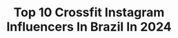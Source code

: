 ---
title: Top 10 Crossfit Instagram Influencers In Brazil In 2024
description: >-
  Find top crossfit Instagram influencers in Brazil in 2024. Most popular hashtags: #crossfit #fitness #reels.
platform: Instagram
hits: 512
text_top: Discover the best Instagram accounts on inBeat.
text_bottom: Our search engine has 512 Instagram influencers like this in Brazil for you to collaborate.
profiles:
  - username: "biaclementee"
    fullname: >-
      Bia Clemente
    bio: >-
      👩🏻‍⚕️• Estudante de medicina 🏋🏻‍♀️• Atleta de Crossfit @nike 🌍• Crossfit Games Athlete 🥇• Bicampeã brasileira teen
    location: "Brazil"
    followers: 75548
    engagement: 2759
    commentsToLikes: 0.015560
    id: ck6u9rtuvz9qv0j71g1mv6v1l
    verified: false
    hashtags: "#gymnastics, #cross, #tcb, #fitness"
  - username: "vanessalino_"
    fullname: >-
      Vanessa Lino Zanella
    bio: >-
      o extraordinário de uma vida comum maternidade, hábitos saudáveis, beleza e rotina crossfit + corrida • hello@vanessalino.com porto alegre, RS
    location: "Brazil"
    followers: 425034
    engagement: 410
    commentsToLikes: 0.011087
    id: ck14idmloewbd0i190kf3cf8b
    verified: false
    hashtags: "#donadecasa, #limpeza, #rotinadamanh, #morningroutine"
  - username: "leobenate"
    fullname: >-
      Leo Benate
    bio: >-
      Crossfit, gym ,life addicted, plant dad. 🏋🏻‍♂️💪🏼☀️✈️ 🇬🇧🇪🇸🇧🇷 📍SP/RIO Contato: Leo.benate@hotmail.com
    location: "Brazil"
    followers: 92805
    engagement: 1037
    commentsToLikes: 0.011667
    id: ck55ixau8vp4g0i1150jcdnyl
    verified: false
    hashtags: "#reelsinstagram, #tbt, #reels, #buzios"
  - username: "trainermiguel24"
    fullname: >-
      SÉRGIO MIGUEL | TRANSFORMAÇÃO CORPORAL 🌍👊🏼
    bio: >-
      Especialista em transformação corporal 🔥 ✍🏻 Protocolo de transformação 21 dias DTC 📲 Envia MP com a palavra “resultados” 🥇 CrossFit Athlete
    location: "Brazil"
    followers: 42755
    engagement: 220
    commentsToLikes: 0.023625
    id: ck9whf8vdxlbk0j78aufxpy66
    verified: false
    hashtags: "#reels, #fit, #fitness, #mindset"
  - username: "janaborgescorredora"
    fullname: >-
      Janaina Borges 🇧🇷
    bio: >-
      Mãe, Esposa e Corredora Apaixonada❤ 🏃‍♀️|Corrida 90 Pódios 🏋️‍♀️|Crossfit🏆 🏆 🏅3X TOP 💯 Cursando Ed. Física📚 Embaix. @authenbrasil 🔒5K 👣 🔒10K 👣 🔒21K👣
    location: "Brazil"
    followers: 30976
    engagement: 172
    commentsToLikes: 0.074005
    id: ck6ua8e9q240a0j71umm10u38
    verified: false
    hashtags: "#correjana, #corrida, #amocorrer, #vivaoesporte"
  - username: "dra.andreiacp"
    fullname: >-
      Andréia Camargo Pinheiro
    bio: >-
      🇧🇷 40 👩‍🔬 PhD Nanoscience 📚 Nutrition/Coach/Personal 🥈 Fittest in the world, CrossfitGames 2023 "A idade é só um número"
    location: "Brazil"
    followers: 138894
    engagement: 169
    commentsToLikes: 0.014877
    id: ck5c98nqkazdk0i112m3d7qkx
    verified: false
    hashtags: "#crossfit, #calistenia, #muscleup, #tbt"
  - username: "matheusfromao"
    fullname: >-
      Matheus Romão •   Ⓜ️
    bio: >-
      Crossfit | Outfits | Lifestyle 🧿 Ⓜ️
    location: "Brazil"
    followers: 25311
    engagement: 146
    commentsToLikes: 0.023098
    id: ck9wec1i0jmbf0j78myd7i3j2
    verified: false
    hashtags: "#explorepage, #estilo, #explore, #brasil"
  - username: "arthurpicoli"
    fullname: >-
      Arthur Picoli
    bio: >-
      Influencer • Empresário • Crossfiteiro • Flamenguista Publicidade: arthur@mmestrategiadeimagem.com.br Mais informações e redes sociais no link abaixo
    location: "Brazil"
    followers: 4135361
    engagement: 84
    commentsToLikes: 0.011540
    id: ckqt1v0ivzo010j23lsegcdz6
    verified: false
    hashtags: "#sunset, #publi, #publicidade, #chevroletmontana"
  - username: "carohobo"
    fullname: >-
      Carolinne Hobo
    bio: >-
      Crossfiter e Empresária Owner @hoboelitenation 👚 Owner @bunker_sampa 📦 Team @integralmedica #Brazilian#God❤ 🏆5XRegionals CF games Sports e Lifestyle
    location: "Brazil"
    followers: 431525
    engagement: 79
    commentsToLikes: 0.016870
    id: ck0u11ypqvhuf0i19z9b863q7
    verified: false
    hashtags: "#workout, #training, #rokboxfitness, #fitness"
  - username: "taysiste"
    fullname: >-
      TAY SISTE
    bio: >-
      Aqui tem a minha rotina, crossfit, receitas, dicas e vários lookinhos 🤳🏼✨ Emagreci 28kg e levo uma vida 80% saudável 🏋🏼‍♀️ ☝🏼O básico, FUNCIONA.
    location: "Brazil"
    followers: 111700
    engagement: 52
    commentsToLikes: 0.058979
    id: ckaoup70i19we0i78jndw3fbo
    verified: false
    hashtags: "#motivacaofitness, #crossfitwod, #dicasfit, #vidasaudavelsempre"
---